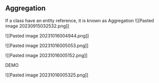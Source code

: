    
## Aggregation

If a class have an entity reference, it is known as Aggregation
![[Pasted image 20230915032532.png]]



![[Pasted image 20231016004944.png]]

![[Pasted image 20231016005053.png]]

![[Pasted image 20231016005152.png]]


DEMO

![[Pasted image 20231016005325.png]]
